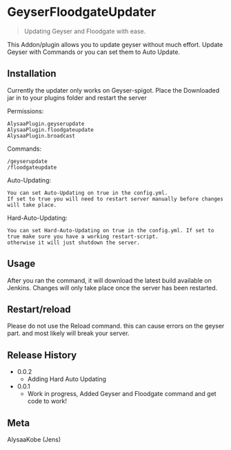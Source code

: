 # GeyserFloodgateUpdater
> Updating Geyser and Floodgate with ease.


This Addon/plugin allows you to update geyser without much effort.
Update Geyser with Commands or you can set them to Auto Update.


## Installation

Currently the updater only works on Geyser-spigot. Place the Downloaded jar in to your plugins folder and restart the server


Permissions:
```
AlysaaPlugin.geyserupdate
AlysaaPlugin.floodgateupdate
AlysaaPlugin.broadcast
```

Commands:
```
/geyserupdate
/floodgateupdate 
```

Auto-Updating:

```
You can set Auto-Updating on true in the config.yml.
If set to true you will need to restart server manually before changes will take place.
```
Hard-Auto-Updating:

```
You can set Hard-Auto-Updating on true in the config.yml. If set to true make sure you have a working restart-script.
otherwise it will just shutdown the server.

```

## Usage

After you ran the command, it will download the latest build available on Jenkins.
Changes will only take place once the server has been restarted.

## Restart/reload

Please do not use the Reload command. this can cause errors on the geyser part. and most likely will break your server.


## Release History
* 0.0.2
    * Adding Hard Auto Updating
* 0.0.1
    * Work in progress, Added Geyser and Floodgate command and get code to work!

## Meta

AlysaaKobe (Jens) 

